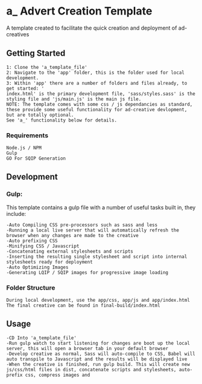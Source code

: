 # a_ Advert Creation Template

A template created to facilitate the quick creation and deployment of ad-creatives

## Getting Started 
```
1: Clone the 'a_template_file'
2: Navigate to the 'app' folder, this is the folder used for local development.
3: Within 'app' there are a number of folders and files already, to get started: '
index.html' is the primary development file, 'sass/styles.sass' is the styling file and 'js/main.js' is the main js file.
NOTE: The template comes with some css / js dependancies as standard, 
these provide some useful functionality for ad-creative devlopment, but are totally optional.
See 'a_' functionality below for details.
```

### Requirements 

```
Node.js / NPM
Gulp 
GO For SQIP Generation
```

## Development 

### Gulp:

This template contains a gulp file with a number of useful tasks built in, they include:

```
-Auto Compiling CSS pre-processors such as sass and less
-Running a local live server that will automatically refresh the browser when any changes are made to the creative
-Auto prefixing CSS
-Minifying CSS / Javascript
-Concatenating external stylesheets and scripts
-Inserting the resulting single stylesheet and script into internal stylesheets ready for deployment
-Auto Optimizing Images 
-Generating LQIP / SQIP images for progressive image loading
```

### Folder Structure 

```
During local development, use the app/css, app/js and app/index.html
The final creative can be found in final-build/index.html
```

## Usage 

```
-CD Into 'a_template_file'
-Run gulp watch to start listening for changes are boot up the local server, this will open a browser tab in your default browser
-Develop creative as normal, Sass will auto-compile to CSS, Babel will auto transpile to Javascript and the results will be displayed live
-When the creative is finished, run gulp build. This will create new js/css/html files in dist, concatenate scripts and stylesheets, auto-prefix css, compress images and 
```

